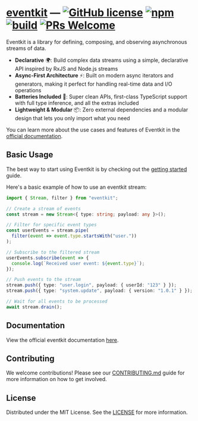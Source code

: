 # [eventkit](https://hntrl.github.io/eventkit) — [![GitHub license][license-badge]][license-url] [![npm][npm-badge]][npm-url] [![build][build-badge]][build-url] [![PRs Welcome][prs-badge]][prs-url]

[license-badge]: https://img.shields.io/badge/license-MIT-blue.svg
[license-url]: https://github.com/hntrl/eventkit/blob/main/LICENSE.md
[npm-badge]: https://img.shields.io/npm/v/eventkit
[npm-url]: https://www.npmjs.com/package/eventkit
[build-badge]: https://img.shields.io/github/actions/workflow/status/hntrl/eventkit/test.yml
[build-url]: https://github.com/hntrl/eventkit/actions/workflows/test.yml
[prs-badge]: https://img.shields.io/badge/PRs-welcome-brightgreen.svg
[prs-url]: https://legacy.reactjs.org/docs/how-to-contribute.html#your-first-pull-request

Eventkit is a library for defining, composing, and observing asynchronous streams of data.

- **Declarative** 🌍: Build complex data streams using a simple, declarative API inspired by RxJS and Node.js streams
- **Async-First Architecture** ⚡️: Built on modern async iterators and generators, making it perfect for handling real-time data and I/O operations
- **Batteries Included** 🔋: Super clean APIs, first-class TypeScript support with full type inference, and all the extras included
- **Lightweight & Modular** 📦: Zero external dependencies and a modular design that lets you only import what you need

You can learn more about the use cases and features of Eventkit in the [official documentation](https://hntrl.github.io/eventkit/guide/what-is-eventkit).

## Basic Usage

The best way to start using Eventkit is by checking out the [getting started](https://hntrl.github.io/eventkit/guide/getting-started) guide.

Here's a basic example of how to use an eventkit stream:

```typescript
import { Stream, filter } from "eventkit";

// Create a stream of events
const stream = new Stream<{ type: string; payload: any }>();

// Filter for specific event types
const userEvents = stream.pipe(
  filter(event => event.type.startsWith("user."))
);

// Subscribe to the filtered stream
userEvents.subscribe(event => {
  console.log(`Received user event: ${event.type}`);
});

// Push events to the stream
stream.push({ type: "user.login", payload: { userId: "123" } });
stream.push({ type: "system.update", payload: { version: "1.0.1" } }); // This won't be logged

// Wait for all events to be processed
await stream.drain();
```

## Documentation

View the official eventkit documentation [here](https://hntrl.github.io/eventkit).

## Contributing

We welcome contributions! Please see our [CONTRIBUTING.md](CONTRIBUTING.md) guide for more information on how to get involved.

## License

Distributed under the MIT License. See the [LICENSE](LICENSE.md) for more information.